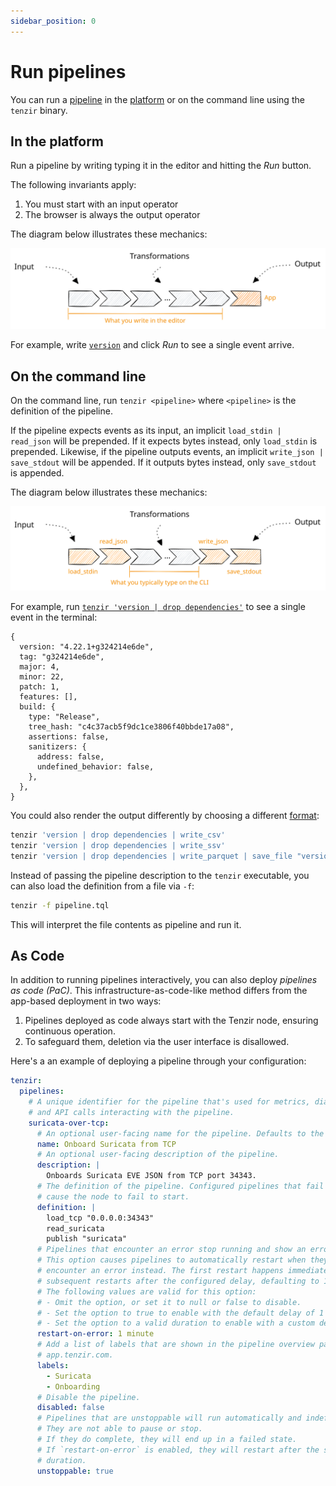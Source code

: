 ```yaml
---
sidebar_position: 0
---
```


# Run pipelines

You can run a [pipeline](../../pipelines/README.md) in the
[platform](https://app.tenzir.com) or on the command line using the `tenzir`
binary.

## In the platform

Run a pipeline by writing typing it in the editor and hitting the *Run* button.

The following invariants apply:

1. You must start with an input operator
2. The browser is always the output operator

The diagram below illustrates these mechanics:

![Pipeline in the Browser](pipeline-browser.svg)

For example, write [`version`](../../tql2/operators/version.md) and click *Run*
to see a single event arrive.

## On the command line

On the command line, run `tenzir <pipeline>` where `<pipeline>` is the
definition of the pipeline.

If the pipeline expects events as its input, an implicit `load_stdin |
read_json` will be prepended. If it expects bytes instead, only `load_stdin` is
prepended. Likewise, if the pipeline outputs events, an implicit `write_json |
save_stdout` will be appended. If it outputs bytes instead, only `save_stdout`
is appended.

The diagram below illustrates these mechanics:

![Pipeline on the command line](pipeline-cli.svg)

For example, run [`tenzir 'version | drop
dependencies'`](../../tql2/operators/version.md) to see a single event in the
terminal:

```tql
{
  version: "4.22.1+g324214e6de",
  tag: "g324214e6de",
  major: 4,
  minor: 22,
  patch: 1,
  features: [],
  build: {
    type: "Release",
    tree_hash: "c4c37acb5f9dc1ce3806f40bbde17a08",
    assertions: false,
    sanitizers: {
      address: false,
      undefined_behavior: false,
    },
  },
}
```

You could also render the output differently by choosing a different
[format](../../formats.md):

```bash
tenzir 'version | drop dependencies | write_csv'
tenzir 'version | drop dependencies | write_ssv'
tenzir 'version | drop dependencies | write_parquet | save_file "version.parquet'
```

Instead of passing the pipeline description to the `tenzir` executable, you can
also load the definition from a file via `-f`:

```bash
tenzir -f pipeline.tql
```

This will interpret the file contents as pipeline and run it.

## As Code

In addition to running pipelines interactively, you can also deploy *pipelines as
code (PaC)*. This infrastructure-as-code-like method differs from the app-based
deployment in two ways:

1. Pipelines deployed as code always start with the Tenzir node, ensuring
   continuous operation.
2. To safeguard them, deletion via the user interface is disallowed.

Here's a an example of deploying a pipeline through your configuration:

```yaml {0} title="<prefix>/etc/tenzir/tenzir.yaml"
tenzir:
  pipelines:
    # A unique identifier for the pipeline that's used for metrics, diagnostics,
    # and API calls interacting with the pipeline.
    suricata-over-tcp:
      # An optional user-facing name for the pipeline. Defaults to the id.
      name: Onboard Suricata from TCP
      # An optional user-facing description of the pipeline.
      description: |
        Onboards Suricata EVE JSON from TCP port 34343.
      # The definition of the pipeline. Configured pipelines that fail to start
      # cause the node to fail to start.
      definition: |
        load_tcp "0.0.0.0:34343"
        read_suricata
        publish "suricata"
      # Pipelines that encounter an error stop running and show an error state.
      # This option causes pipelines to automatically restart when they
      # encounter an error instead. The first restart happens immediately, and
      # subsequent restarts after the configured delay, defaulting to 1 minute.
      # The following values are valid for this option:
      # - Omit the option, or set it to null or false to disable.
      # - Set the option to true to enable with the default delay of 1 minute.
      # - Set the option to a valid duration to enable with a custom delay.
      restart-on-error: 1 minute
      # Add a list of labels that are shown in the pipeline overview page at
      # app.tenzir.com.
      labels:
        - Suricata
        - Onboarding
      # Disable the pipeline.
      disabled: false
      # Pipelines that are unstoppable will run automatically and indefinitely.
      # They are not able to pause or stop.
      # If they do complete, they will end up in a failed state.
      # If `restart-on-error` is enabled, they will restart after the specified
      # duration.
      unstoppable: true
```
